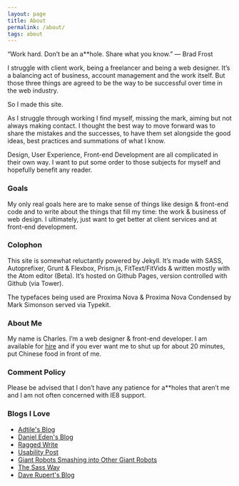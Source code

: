 ```yaml
---
layout: page
title: About
permalink: /about/
tags: about
---
```


“Work hard. Don’t be an a**hole. Share what you know.” &mdash; Brad Frost

I struggle with client work, being a freelancer and being a web designer. It’s a balancing act of business, account management and the work itself. But those three things are agreed to be the way to be successful over time in the web industry.

So I made this site.

As I struggle through working I find myself, missing the mark, aiming but not always making contact. I thought the best way to move forward was to share the mistakes and the successes, to have them set alongside the good ideas, best practices and summations of what I know.

Design, User Experience, Front-end Development are all complicated in their own way. I want to put some order to those subjects for myself and hopefully benefit any reader.

### Goals

My only real goals here are to make sense of things like design & front-end code and to write about the things that fill my time: the work & business of web design. I ultimately, just want to get better at client services and at front-end development.

### Colophon

This site is somewhat reluctantly powered by Jekyll. It’s made with SASS, Autoprefixer, Grunt & Flexbox, Prism.js, FitText/FitVids & written mostly with the Atom editor (Beta). It’s hosted on Github Pages, version controlled with Github (via Tower).

The typefaces being used are Proxima Nova & Proxima Nova Condensed by Mark Simonson served via Typekit.

### About Me

My name is Charles. I’m a web designer & front-end developer. I am available for [hire](/connect/) and if you ever want me to shut up for about 20 minutes, put Chinese food in front of me.

### Comment Policy
Please be advised that I don’t have any patience for a**holes that aren’t me and I am not often concerned with IE8 support.

### Blogs I Love
- [Adtile's Blog](http://blog.adtile.me/)
- [Daniel Eden's Blog](http://daneden.me/)
- [Ragged Write](http://raggedwrite.net/)
- [Usability Post](http://usabilitypost.com/)
- [Giant Robots Smashing into Other Giant Robots](http://robots.thoughtbot.com/)
- [The Sass Way](http://thesassway.com/)
- [Dave Rupert's Blog](http://daverupert.com/)
